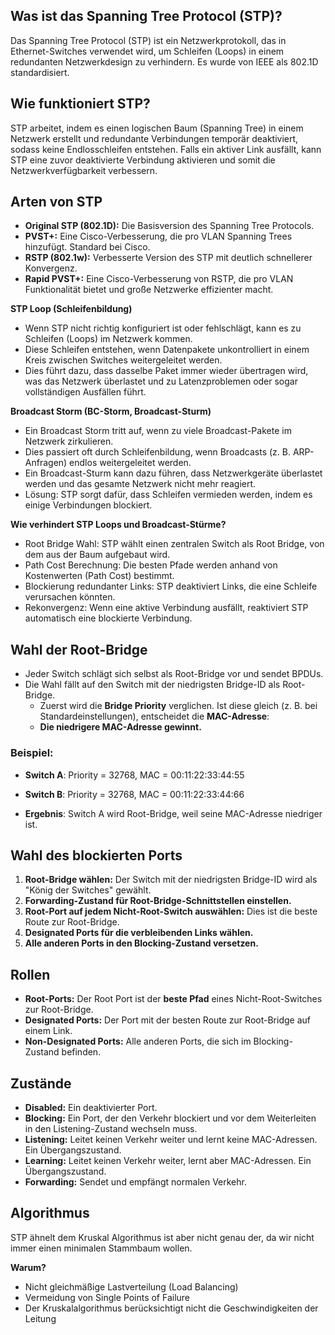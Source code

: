 ## Was ist das Spanning Tree Protocol (STP)?
Das Spanning Tree Protocol (STP) ist ein Netzwerkprotokoll, das in Ethernet-Switches verwendet wird, um Schleifen (Loops) in einem redundanten Netzwerkdesign zu verhindern. Es wurde von IEEE als 802.1D standardisiert.
## Wie funktioniert STP?
STP arbeitet, indem es einen logischen Baum (Spanning Tree) in einem Netzwerk erstellt und redundante Verbindungen temporär deaktiviert, sodass keine Endlosschleifen entstehen. Falls ein aktiver Link ausfällt, kann STP eine zuvor deaktivierte Verbindung aktivieren und somit die Netzwerkverfügbarkeit verbessern.
## Arten von STP
- **Original STP (802.1D):** Die Basisversion des Spanning Tree Protocols.
- **PVST+:** Eine Cisco-Verbesserung, die pro VLAN Spanning Trees hinzufügt. Standard bei Cisco.
- **RSTP (802.1w):** Verbesserte Version des STP mit deutlich schnellerer Konvergenz.
- **Rapid PVST+:** Eine Cisco-Verbesserung von RSTP, die pro VLAN Funktionalität bietet und große Netzwerke effizienter macht.

**STP Loop (Schleifenbildung)**
- Wenn STP nicht richtig konfiguriert ist oder fehlschlägt, kann es zu Schleifen (Loops) im Netzwerk kommen.
- Diese Schleifen entstehen, wenn Datenpakete unkontrolliert in einem Kreis zwischen Switches weitergeleitet werden.
- Dies führt dazu, dass dasselbe Paket immer wieder übertragen wird, was das Netzwerk überlastet und zu Latenzproblemen oder sogar vollständigen Ausfällen führt.

**Broadcast Storm (BC-Storm, Broadcast-Sturm)**
- Ein Broadcast Storm tritt auf, wenn zu viele Broadcast-Pakete im Netzwerk zirkulieren.
- Dies passiert oft durch Schleifenbildung, wenn Broadcasts (z. B. ARP-Anfragen) endlos weitergeleitet werden.
- Ein Broadcast-Sturm kann dazu führen, dass Netzwerkgeräte überlastet werden und das gesamte Netzwerk nicht mehr reagiert.
- Lösung: STP sorgt dafür, dass Schleifen vermieden werden, indem es einige Verbindungen blockiert.

**Wie verhindert STP Loops und Broadcast-Stürme?**
- Root Bridge Wahl: STP wählt einen zentralen Switch als Root Bridge, von dem aus der Baum aufgebaut wird.
- Path Cost Berechnung: Die besten Pfade werden anhand von Kostenwerten (Path Cost) bestimmt.
- Blockierung redundanter Links: STP deaktiviert Links, die eine Schleife verursachen könnten.
- Rekonvergenz: Wenn eine aktive Verbindung ausfällt, reaktiviert STP automatisch eine blockierte Verbindung.
## Wahl der Root-Bridge
- Jeder Switch schlägt sich selbst als Root-Bridge vor und sendet BPDUs.
- Die Wahl fällt auf den Switch mit der niedrigsten Bridge-ID als Root-Bridge.
	- Zuerst wird die **Bridge Priority** verglichen. Ist diese gleich (z. B. bei Standardeinstellungen), entscheidet die **MAC-Adresse**:
    - **Die niedrigere MAC-Adresse gewinnt.**
### Beispiel:
- **Switch A**: Priority = 32768, MAC = 00:11:22:33:44:55
- **Switch B**: Priority = 32768, MAC = 00:11:22:33:44:66

- **Ergebnis**: Switch A wird Root-Bridge, weil seine MAC-Adresse niedriger ist.
## Wahl des blockierten Ports
1. **Root-Bridge wählen:** Der Switch mit der niedrigsten Bridge-ID wird als "König der Switches" gewählt.
2. **Forwarding-Zustand für Root-Bridge-Schnittstellen einstellen.**
3. **Root-Port auf jedem Nicht-Root-Switch auswählen:** Dies ist die beste Route zur Root-Bridge.
4. **Designated Ports für die verbleibenden Links wählen.**
5. **Alle anderen Ports in den Blocking-Zustand versetzen.**
## Rollen
- **Root-Ports:** Der Root Port ist der **beste Pfad** eines Nicht-Root-Switches zur Root-Bridge.
- **Designated Ports:** Der Port mit der besten Route zur Root-Bridge auf einem Link.
- **Non-Designated Ports:** Alle anderen Ports, die sich im Blocking-Zustand befinden.
## Zustände
- **Disabled:** Ein deaktivierter Port.
- **Blocking:** Ein Port, der den Verkehr blockiert und vor dem Weiterleiten in den Listening-Zustand wechseln muss.
- **Listening:** Leitet keinen Verkehr weiter und lernt keine MAC-Adressen. Ein Übergangszustand.
- **Learning:** Leitet keinen Verkehr weiter, lernt aber MAC-Adressen. Ein Übergangszustand.
- **Forwarding:** Sendet und empfängt normalen Verkehr.
## Algorithmus
STP ähnelt dem Kruskal Algorithmus ist aber nicht genau der, da wir nicht immer einen minimalen Stammbaum wollen.

**Warum?**
- Nicht gleichmäßige Lastverteilung (Load Balancing)
- Vermeidung von Single Points of Failure
- Der Kruskalalgorithmus berücksichtigt nicht die Geschwindigkeiten der Leitung

